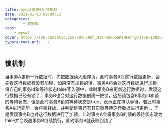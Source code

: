 ```yaml
---
title: mysql笔记06-锁机制
date: 2021-01-13 09:09:52
categories: 
		- 数据库
tags: 
	- mysql
cover: https://ss0.bdstatic.com/70cFvHSh_Q1YnxGkpoWK1HF6hhy/it/u=138264622,1709438672&fm=26&gp=0.jpg
typora-root-url: ../..
---
```


## 锁机制

当事务A更新一行数据时，先把数据读入缓存页，此时事务A对这行数据更新，会先看这行数据有没有加锁，如果没有加锁的话，事务A将会对这行数据进行加锁，将自己的事务id和等待状态false写入锁中，此时事务B来更新这行数据时，发现这行数据已经有锁了，事务B也会对这行数据创建一把锁，这把锁包含B事务id和锁的等待状态，但是此时事务B锁的等待状态是true，表示正在排队等待，若此时事务A执行完毕，会将锁释放，并判断是否还有其它锁等待这行数据进行更新，，于是发现事务B也对这行数据进行了加锁，此时事务A会将事务B的锁的等待状态改为false并会唤醒事务B继续执行，此时事务B就获取到锁了